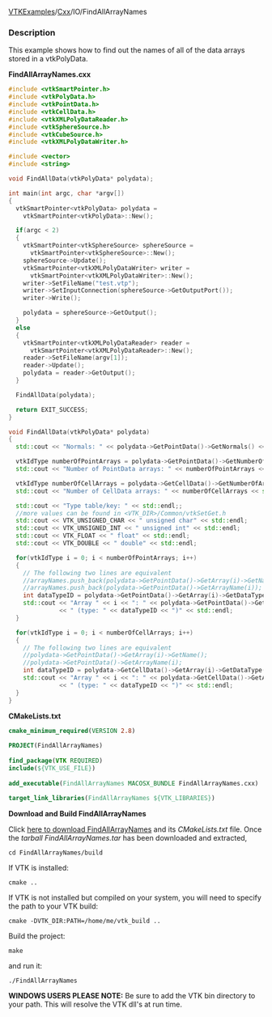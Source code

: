 [VTKExamples](/home/)/[Cxx](/Cxx)/IO/FindAllArrayNames

### Description
This example shows how to find out the names of all of the data arrays stored in a vtkPolyData.

**FindAllArrayNames.cxx**
```c++
#include <vtkSmartPointer.h>
#include <vtkPolyData.h>
#include <vtkPointData.h>
#include <vtkCellData.h>
#include <vtkXMLPolyDataReader.h>
#include <vtkSphereSource.h>
#include <vtkCubeSource.h>
#include <vtkXMLPolyDataWriter.h>

#include <vector>
#include <string>

void FindAllData(vtkPolyData* polydata);

int main(int argc, char *argv[])
{
  vtkSmartPointer<vtkPolyData> polydata =
    vtkSmartPointer<vtkPolyData>::New();

  if(argc < 2)
  {
    vtkSmartPointer<vtkSphereSource> sphereSource =
      vtkSmartPointer<vtkSphereSource>::New();
    sphereSource->Update();
    vtkSmartPointer<vtkXMLPolyDataWriter> writer =
      vtkSmartPointer<vtkXMLPolyDataWriter>::New();
    writer->SetFileName("test.vtp");
    writer->SetInputConnection(sphereSource->GetOutputPort());
    writer->Write();

    polydata = sphereSource->GetOutput();
  }
  else
  {
    vtkSmartPointer<vtkXMLPolyDataReader> reader =
      vtkSmartPointer<vtkXMLPolyDataReader>::New();
    reader->SetFileName(argv[1]);
    reader->Update();
    polydata = reader->GetOutput();
  }

  FindAllData(polydata);

  return EXIT_SUCCESS;
}

void FindAllData(vtkPolyData* polydata)
{
  std::cout << "Normals: " << polydata->GetPointData()->GetNormals() << std::endl;

  vtkIdType numberOfPointArrays = polydata->GetPointData()->GetNumberOfArrays();
  std::cout << "Number of PointData arrays: " << numberOfPointArrays << std::endl;

  vtkIdType numberOfCellArrays = polydata->GetCellData()->GetNumberOfArrays();
  std::cout << "Number of CellData arrays: " << numberOfCellArrays << std::endl;

  std::cout << "Type table/key: " << std::endl;;
  //more values can be found in <VTK_DIR>/Common/vtkSetGet.h
  std::cout << VTK_UNSIGNED_CHAR << " unsigned char" << std::endl;
  std::cout << VTK_UNSIGNED_INT << " unsigned int" << std::endl;
  std::cout << VTK_FLOAT << " float" << std::endl;
  std::cout << VTK_DOUBLE << " double" << std::endl;

  for(vtkIdType i = 0; i < numberOfPointArrays; i++)
  {
    // The following two lines are equivalent
    //arrayNames.push_back(polydata->GetPointData()->GetArray(i)->GetName());
    //arrayNames.push_back(polydata->GetPointData()->GetArrayName(i));
    int dataTypeID = polydata->GetPointData()->GetArray(i)->GetDataType();
    std::cout << "Array " << i << ": " << polydata->GetPointData()->GetArrayName(i)
              << " (type: " << dataTypeID << ")" << std::endl;
  }

  for(vtkIdType i = 0; i < numberOfCellArrays; i++)
  {
    // The following two lines are equivalent
    //polydata->GetPointData()->GetArray(i)->GetName();
    //polydata->GetPointData()->GetArrayName(i);
    int dataTypeID = polydata->GetCellData()->GetArray(i)->GetDataType();
    std::cout << "Array " << i << ": " << polydata->GetCellData()->GetArrayName(i)
              << " (type: " << dataTypeID << ")" << std::endl;
  }
}
```
**CMakeLists.txt**
```cmake
cmake_minimum_required(VERSION 2.8)
 
PROJECT(FindAllArrayNames)
 
find_package(VTK REQUIRED)
include(${VTK_USE_FILE})
 
add_executable(FindAllArrayNames MACOSX_BUNDLE FindAllArrayNames.cxx)
 
target_link_libraries(FindAllArrayNames ${VTK_LIBRARIES})
```

**Download and Build FindAllArrayNames**

Click [here to download FindAllArrayNames](https://github.com/lorensen/VTKWikiExamplesTarballs/raw/master/FindAllArrayNames.tar) and its *CMakeLists.txt* file.
Once the *tarball FindAllArrayNames.tar* has been downloaded and extracted,
```
cd FindAllArrayNames/build 
```
If VTK is installed:
```
cmake ..
```
If VTK is not installed but compiled on your system, you will need to specify the path to your VTK build:
```
cmake -DVTK_DIR:PATH=/home/me/vtk_build ..
```
Build the project:
```
make
```
and run it:
```
./FindAllArrayNames
```
**WINDOWS USERS PLEASE NOTE:** Be sure to add the VTK bin directory to your path. This will resolve the VTK dll's at run time.

